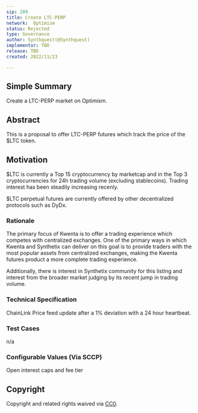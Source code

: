 ```yaml
---
sip: 289
title: Create LTC-PERP
network:  Optimism 
status: Rejected
type: Governance
author: Synthquest(@Synthquest)
implementor: TBD
release: TBD
created: 2022/11/23

---
```


## Simple Summary

Create a LTC-PERP market on Optimism.

## Abstract

This is a proposal to offer LTC-PERP futures which track the price of the $LTC token.

## Motivation

$LTC is currently a Top 15 cryptocurrency by marketcap and in the Top 3 cryptocurrencies for 24h trading volume (excluding stablecoins). Trading interest has been steadily increasing recenly.  

$LTC perpetual futures are currently offered by other decentralized protocols such as DyDx.

### Rationale

The primary focus of Kwenta is to offer a trading experience which competes with centralized exchanges. One of the primary ways in which Kwenta and Synthetix can deliver on this goal is to provide traders with the most popular assets from centralized exchanges, making the Kwenta futures product a more complete trading experience. 

Additionally, there is interest in Synthetix community for this listing and interest from the broader market judging by its recent jump in trading volume. 

### Technical Specification

ChainLink Price feed update after a 1% deviation with a 24 hour heartbeat.

### Test Cases

n/a

### Configurable Values (Via SCCP)

Open interest caps and fee tier


## Copyright

Copyright and related rights waived via [CC0](https://creativecommons.org/publicdomain/zero/1.0/).
